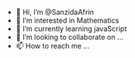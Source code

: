 - 👋 Hi, I’m @SanzidaAfrin
- 👀 I’m interested in Mathematics 
- 🌱 I’m currently learning javaScript
- 💞️ I’m looking to collaborate on ...
- 📫 How to reach me ...

<!---
SanzidaAfrin/SanzidaAfrin is a ✨ special ✨ repository because its `README.md` (this file) appears on your GitHub profile.
You can click the Preview link to take a look at your changes.
--->
